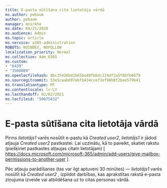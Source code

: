 ```yaml
---
title: E-pasta sūtīšana cita lietotāja vārdā
ms.author: pebaum
author: pebaum
manager: mnirkhe
ms.date: 04/21/2020
ms.audience: Admin
ms.topic: article
ms.service: o365-administration
ROBOTS: NOINDEX, NOFOLLOW
localization_priority: Normal
ms.collection: Adm_O365
ms.custom:
- "6439"
- "3500009"
ms.openlocfilehash: 8bc35426bd1b65ba40fb6dc124df2a5f8bfb6679
ms.sourcegitcommit: 53e5caab697ebfb434ccef3ef98b8f2bee579b41
ms.translationtype: MT
ms.contentlocale: lv-LV
ms.lasthandoff: 02/02/2021
ms.locfileid: "50075832"
---
```

# <a name="sending-mail-as-another-user"></a>E-pasta sūtīšana cita lietotāja vārdā

Pirms *lietotājs1* varēs nosūtīt e-pastu kā *Created user2*, *lietotājs1* ir jādod atļauja *Created user2* pastkastei. Lai uzzinātu, kā to paveikt, skatiet rakstu (piešķiriet pastkastes atļaujas citam lietotājam) [ https://docs.microsoft.com/microsoft-365/admin/add-users/give-mailbox-permissions-to-another-user ].

Pēc atļauju parādīšanas (tas var ilgt aptuveni 30 minūtes) — *lietotājs1* varēs nosūtīt kā *Created user2* , izpildot darbības, kas aprakstītas rakstā e-pasta ziņojuma izveide vai atbildēšana uz to citas personas vārdā.
